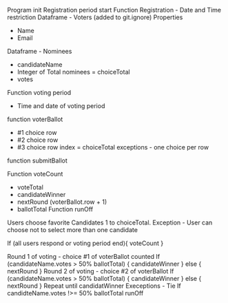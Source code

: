 Program init
Registration period start
Function Registration - Date and Time restriction
Dataframe - Voters (added to git.ignore)
Properties
- Name
- Email

Dataframe - Nominees
- candidateName
- Integer of Total nominees = choiceTotal
- votes

Function voting period
- Time and date of voting period

function voterBallot
- #1 choice row
- #2 choice row
- #3 choice row
index = choiceTotal
exceptions - one choice per row

function submitBallot

Function voteCount
- voteTotal
- candidateWinner
- nextRound (voterBallot.row + 1)
- ballotTotal
Function runOff

Users choose favorite Candidates 1 to choiceTotal.
Exception - User can choose not to select more than one candidate

If (all users respond or voting period end){
    voteCount
}

Round 1 of voting - choice #1 of voterBallot counted
If (candidateName.votes > 50% ballotTotal)
    {
        candidateWinner
    } else { 
        nextRound
    }
Round 2 of voting - choice #2 of voterBallot
If (candidateName.votes > 50% ballotTotal)
    {
        candidateWinner
    } else { 
        nextRound
    }
Repeat until candidatWinner
Execeptions - Tie
If candidteName.votes !>= 50% ballotTotal
runOff
